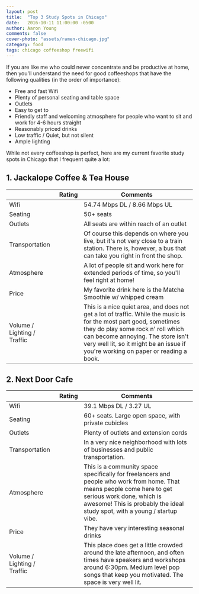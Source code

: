 ```yaml
---
layout: post
title:  "Top 3 Study Spots in Chicago"
date:   2016-10-11 11:00:00 -0500
author: Aaron Young
comments: false
cover-photo: "assets/ramen-chicago.jpg"
category: food
tags: chicago coffeeshop freewifi
---
```


If you are like me who could never concentrate and be productive at home, then
you'll understand the need for good coffeeshops that have the following qualities
(in the order of importance):

* Free and fast Wifi
* Plenty of personal seating and table space
* Outlets
* Easy to get to
* Friendly staff and welcoming atmosphere for people who want to sit and work for 4-6 hours straight
* Reasonably priced drinks
* Low traffic / Quiet, but not silent
* Ample lighting

While not every coffeeshop is perfect, here are my current favorite study spots
in Chicago that I frequent quite a lot:

## 1. Jackalope Coffee & Tea House

|         | Rating | Comments  |
| ------------- |:-------------:| ----- |
| Wifi      | <i class="fa fa-smile-o" aria-hidden="true"></i> | 54.74 Mbps DL / 8.66 Mbps UL |
| Seating      | <i class="fa fa-smile-o" aria-hidden="true"></i>      |   50+ seats |
| Outlets | <i class="fa fa-smile-o" aria-hidden="true"></i>      | All seats are within reach of an outlet |
| Transportation | <i class="fa fa-meh-o" aria-hidden="true"></i>      | Of course this depends on where you live, but it's not very close to a train station. There is, however, a bus that can take you right in front the shop. |
| Atmosphere | <i class="fa fa-smile-o" aria-hidden="true"></i>      | A lot of people sit and work here for extended periods of time, so you'll feel right at home!   |
| Price | <i class="fa fa-smile-o" aria-hidden="true"></i>     | My favorite drink here is the Matcha Smoothie w/ whipped cream |
| Volume / Lighting / Traffic | <i class="fa fa-meh-o" aria-hidden="true"></i> | This is a nice quiet area, and does not get a lot of traffic. While the music is for the most part good, sometimes they do play some rock n' roll which can become annoying. The store isn't very well lit, so it might be an issue if you're working on paper or reading a book. |

## 2. Next Door Cafe

|         | Rating | Comments  |
| ------------- |:-------------:| ----- |
| Wifi      | <i class="fa fa-smile-o" aria-hidden="true"></i> | 39.1 Mbps DL / 3.27 UL |
| Seating      | <i class="fa fa-smile-o" aria-hidden="true"></i>      |   60+ seats. Large open space, with private cubicles |
| Outlets | <i class="fa fa-smile-o" aria-hidden="true"></i>      | Plenty of outlets and extension cords |
| Transportation | <i class="fa fa-smile-o" aria-hidden="true"></i>      | In a very nice neighborhood with lots of businesses and public transportation. |
| Atmosphere | <i class="fa fa-smile-o" aria-hidden="true"></i>      | This is a community space specifically for freelancers and people who work from home. That means people come here to get serious work done, which is awesome! This is probably the ideal study spot, with a young / startup vibe.|
| Price | <i class="fa fa-smile-o" aria-hidden="true"></i>     | They have very interesting seasonal drinks |
| Volume / Lighting / Traffic | <i class="fa fa-smile-o"  aria-hidden="true"></i> | This place does get a little crowded around the late afternoon, and often times have speakers and workshops around 6:30pm. Medium level pop songs that keep you motivated. The space is very well lit.|
